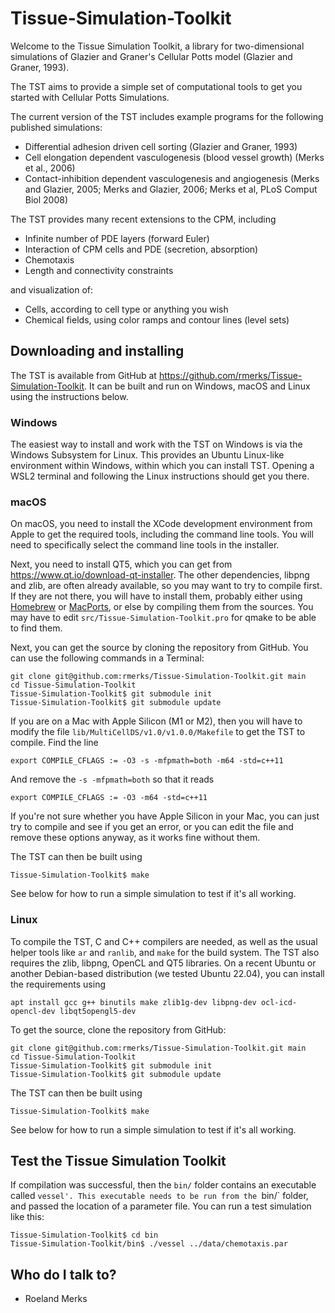 # Tissue-Simulation-Toolkit

Welcome to the Tissue Simulation Toolkit, a library for
two-dimensional simulations of Glazier and Graner's Cellular Potts
model (Glazier and Graner, 1993).

The TST aims to provide a simple set of computational tools to get you
started with Cellular Potts Simulations.

The current version of the TST includes example programs for the
following published simulations:

* Differential adhesion driven cell sorting (Glazier and Graner, 1993)
* Cell elongation dependent vasculogenesis (blood vessel growth) (Merks et al., 2006) 
* Contact-inhibition dependent vasculogenesis and angiogenesis (Merks and Glazier, 2005; Merks and Glazier, 2006; Merks et al, PLoS Comput Biol 2008)

The TST provides many recent extensions to the CPM, including

* Infinite number of PDE layers (forward Euler)
* Interaction of CPM cells and PDE (secretion, absorption)
* Chemotaxis
* Length and connectivity constraints

and visualization of:

* Cells, according to cell type or anything you wish
* Chemical fields, using color ramps and contour lines (level sets)

## Downloading and installing

The TST is available from GitHub at https://github.com/rmerks/Tissue-Simulation-Toolkit. It can be built and run on Windows, macOS and Linux using the instructions below.

### Windows

The easiest way to install and work with the TST on Windows is via the Windows Subsystem for Linux. This provides an Ubuntu Linux-like environment within Windows, within which you can install TST. Opening a WSL2 terminal and following the Linux instructions should get you there.

### macOS

On macOS, you need to install the XCode development environment from Apple to get the required tools, including the command line tools. You will need to specifically select the command line tools in the installer.

Next, you need to install QT5, which you can get from https://www.qt.io/download-qt-installer. The other dependencies, libpng and zlib, are often already available, so you may want to try to compile first. If they are not there, you will have to install them, probably either using [Homebrew](https://brew.sh) or [MacPorts](https://macports.org), or else by compiling them from the sources. You may have to edit `src/Tissue-Simulation-Toolkit.pro` for qmake to be able to find them.

Next, you can get the source by cloning the repository from GitHub. You can use the following commands in a Terminal:

```
git clone git@github.com:rmerks/Tissue-Simulation-Toolkit.git main
cd Tissue-Simulation-Toolkit
Tissue-Simulation-Toolkit$ git submodule init
Tissue-Simulation-Toolkit$ git submodule update
```

If you are on a Mac with Apple Silicon (M1 or M2), then you will have to modify the file `lib/MultiCellDS/v1.0/v1.0.0/Makefile` to get the TST to compile. Find the line

```
export COMPILE_CFLAGS := -O3 -s -mfpmath=both -m64 -std=c++11
```

And remove the `-s -mfpmath=both` so that it reads

```
export COMPILE_CFLAGS := -O3 -m64 -std=c++11
```

If you're not sure whether you have Apple Silicon in your Mac, you can just try to compile and see if you get an error, or you can edit the file and remove these options anyway, as it works fine without them.

The TST can then be built using

```
Tissue-Simulation-Toolkit$ make
```

See below for how to run a simple simulation to test if it's all working.

### Linux

To compile the TST, C and C++ compilers are needed, as well as the usual helper tools like `ar` and `ranlib`, and `make` for the build system. The TST also requires the zlib, libpng, OpenCL and QT5 libraries. On a recent Ubuntu or another Debian-based distribution (we tested Ubuntu 22.04), you can install the requirements using

```apt install gcc g++ binutils make zlib1g-dev libpng-dev ocl-icd-opencl-dev libqt5opengl5-dev```

To get the source, clone the repository from GitHub:

```
git clone git@github.com:rmerks/Tissue-Simulation-Toolkit.git main
cd Tissue-Simulation-Toolkit
Tissue-Simulation-Toolkit$ git submodule init
Tissue-Simulation-Toolkit$ git submodule update
```

The TST can then be built using

```
Tissue-Simulation-Toolkit$ make
```

See below for how to run a simple simulation to test if it's all working.

## Test the Tissue Simulation Toolkit

If compilation was successful, then the `bin/` folder contains an executable called `vessel'. This executable needs to be run from the `bin/` folder, and passed the location of a parameter file. You can run a test simulation like this:

```
Tissue-Simulation-Toolkit$ cd bin
Tissue-Simulation-Toolkit/bin$ ./vessel ../data/chemotaxis.par
```

## Who do I talk to?

* Roeland Merks
